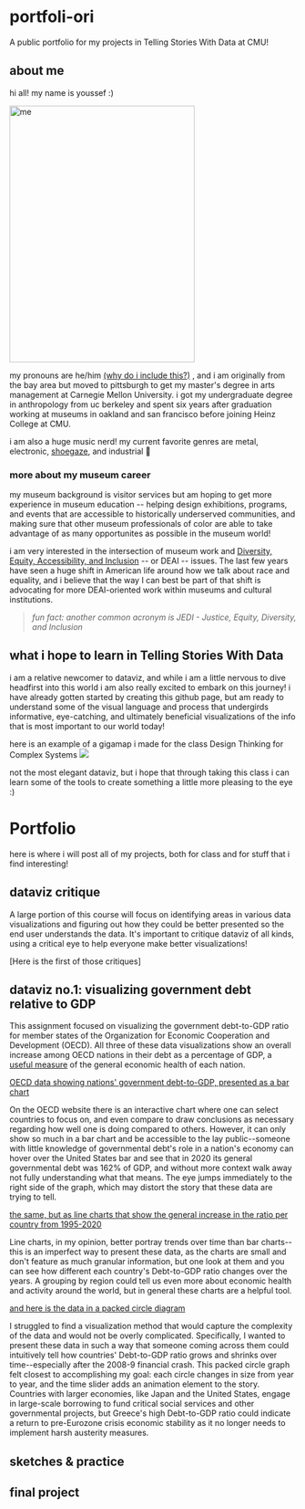 # portfoli-ori
A public portfolio for my projects in Telling Stories With Data at CMU!

## about me

hi all! my name is youssef :) 

<img src="https://user-images.githubusercontent.com/98067398/150695345-d065d9f7-edfc-4405-8b43-d2870a0a4c74.JPG" alt="me" width="325" height="450">

my pronouns are he/him [(why do i include this?)](https://prospect.org.uk/news/why-we-should-all-start-using-pronouns)
, and i am originally from the bay area but moved to pittsburgh to get my master's degree in arts management at Carnegie Mellon University. i got my undergraduate degree in anthropology from uc berkeley and spent six years after graduation working at museums in oakland and san francisco before joining Heinz College at CMU.

i am also a huge music nerd! my current favorite genres are metal, electronic, [shoegaze](https://youtu.be/OBxJGg6cjqk), and industrial :metal: 

### more about my museum career
my museum background is visitor services but am hoping to get more experience in museum education -- helping design exhibitions, programs, and events that are accessible to historically underserved communities, and making sure that other museum professionals of color are able to take advantage of as many opportunites as possible in the museum world! 

i am very interested in the intersection of museum work and [Diversity, Equity, Accessibility, and Inclusion](https://www.aam-us.org/category/diversity-equity-inclusion-accessibility/) -- or DEAI -- issues. The last few years have seen a huge shift in American life around how we talk about race and equality, and i believe that the way I can best be part of that shift is advocating for more DEAI-oriented work within museums and cultural institutions.
> *fun fact: another common acronym is JEDI - Justice, Equity, Diversity, and Inclusion*

## what i hope to learn in Telling Stories With Data

i am a relative newcomer to dataviz, and while i am a little nervous to dive headfirst into this world i am also really excited to embark on this journey! i have already gotten started by creating this github page, but am ready to understand some of the visual language and process that undergirds informative, eye-catching, and ultimately beneficial visualizations of the info that is most important to our world today! 

here is an example of a gigamap i made for the class Design Thinking for Complex Systems
![](https://user-images.githubusercontent.com/98067398/150697172-52d017ec-fd72-491c-842e-f8fb2e0b908a.jpg)

not the most elegant dataviz, but i hope that through taking this class i can learn some of the tools to create something a little more pleasing to the eye :)

# Portfolio
here is where i will post all of my projects, both for class and for stuff that i find interesting!

## dataviz critique

A large portion of this course will focus on identifying areas in various data visualizations and figuring out how they could be better presented so the end user understands the data. It's important to critique dataviz of all kinds, using a critical eye to help everyone make better visualizations!

[Here is the first of those critiques]

## dataviz no.1: visualizing government debt relative to GDP

This assignment focused on visualizing the government debt-to-GDP ratio for member states of the Organization for Economic Cooperation and Development (OECD). All three of these data visualizations show an overall increase among OECD nations in their debt as a percentage of GDP, a [useful measure](https://data.oecd.org/gga/general-government-debt.htm) of the general economic health of each nation. 

[OECD data showing nations' government debt-to-GDP, presented as a bar chart](/Dataviz_1.md)

On the OECD website there is an interactive chart where one can select countries to focus on, and even compare to draw conclusions as necessary regarding how well one is doing compared to others. However, it can only show so much in a bar chart and be accessible to the lay public--someone with little knowledge of governmental debt's role in a nation's economy can hover over the United States bar and see that in 2020 its general governmental debt was 162% of GDP, and without more context walk away not fully understanding what that means. The eye jumps immediately to the right side of the graph, which may distort the story that these data are trying to tell. 

[the same, but as line charts that show the general increase in the ratio per country from 1995-2020](/Dataviz_2.md) 

Line charts, in my opinion, better portray trends over time than bar charts--this is an imperfect way to present these data, as the charts are small and don't feature as much granular information, but one look at them and you can see how different each country's Debt-to-GDP ratio changes over the years. A grouping by region could tell us even more about economic health and activity around the world, but in general these charts are a helpful tool.

[and here is the data in a packed circle diagram](/Dataviz_3.md)

I struggled to find a visualization method that would capture the complexity of the data and would not be overly complicated. Specifically, I wanted to present these data in such a way that someone coming across them could intuitively tell how countries' Debt-to-GDP ratio grows and shrinks over time--especially after the 2008-9 financial crash. This packed circle graph felt closest to accomplishing my goal: each circle changes in size from year to year, and the time slider adds an animation element to the story. Countries with larger economies, like Japan and the United States, engage in large-scale borrowing to fund critical social services and other governmental projects, but Greece's high Debt-to-GDP ratio could indicate a return to pre-Eurozone crisis economic stability as it no longer needs to implement harsh austerity measures.

## sketches & practice


## final project

